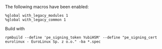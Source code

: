 #

The following macros have been enabled:

```
%global with_legacy_modules 1
%global with_legacy_common 1
```

Build with

```
rpmbuild --define 'pe_signing_token YubiHSM' --define "pe_signing_cert eurolinux - EuroLinux Sp. z o.o." -ba *.spec
```

